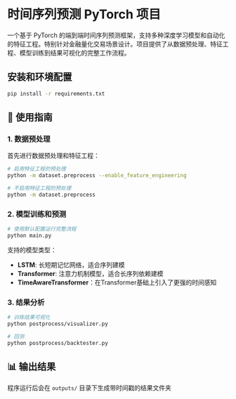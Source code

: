 # 时间序列预测 PyTorch 项目

一个基于 PyTorch 的端到端时间序列预测框架，支持多种深度学习模型和自动化的特征工程。特别针对金融量化交易场景设计。项目提供了从数据预处理、特征工程、模型训练到结果可视化的完整工作流程。

## 安装和环境配置

```bash
pip install -r requirements.txt
```

## 🚀 使用指南

### 1. 数据预处理

首先进行数据预处理和特征工程：

```bash
# 启用特征工程的预处理
python -m dataset.preprocess --enable_feature_engineering

# 不启用特征工程的预处理
python -m dataset.preprocess
```

### 2. 模型训练和预测

```bash
# 使用默认配置运行完整流程
python main.py
```

支持的模型类型：
- **LSTM**: 长短期记忆网络，适合序列建模
- **Transformer**: 注意力机制模型，适合长序列依赖建模
- **TimeAwareTransformer**：在Transformer基础上引入了更强的时间感知


### 3. 结果分析

```bash
# 训练结果可视化
python postprocess/visualizer.py

# 回测
python postprocess/backtester.py
```

## 📊 输出结果

程序运行后会在 `outputs/` 目录下生成带时间戳的结果文件夹

